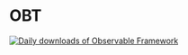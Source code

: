 # OBT

<a href="https://observablehq.observablehq.cloud/oss-analytics/@observablehq/framework">
  <picture>
    <source media="(prefers-color-scheme: dark)" srcset="https://gordonsmith.github.io/obt/summary/summary-dark.svg">
    <img alt="Daily downloads of Observable Framework" src="https://gordonsmith.github.io/obt/summary/summary.svg">
  </picture>
</a>


